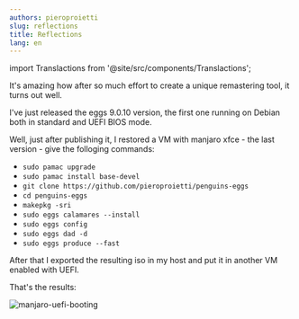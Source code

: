 ```yaml
---
authors: pieroproietti
slug: reflections
title: Reflections
lang: en
---
```


import Translactions from '@site/src/components/Translactions';

<Translactions path="blog/reflections"/>

It's amazing how after so much effort to create a unique remastering tool, it turns out well.

I've just released the eggs 9.0.10 version, the first one running on Debian both in standard and UEFI BIOS mode.

Well, just after publishing it, I restored a VM with manjaro xfce - the last version - give the folloging commands:

* ```sudo pamac upgrade```
* ```sudo pamac install base-devel```
* ```git clone https://github.com/pieroproietti/penguins-eggs```
* ```cd penguins-eggs```
* ```makepkg -sri```
* ```sudo eggs calamares --install```
* ```sudo eggs config```
* ```sudo eggs dad -d```
* ```sudo eggs produce --fast```

After that I exported the resulting iso in my host and put it in another VM enabled with UEFI.

That's the results:

![manjaro-uefi-booting](/images/manjaro-uefi-booting.png)
